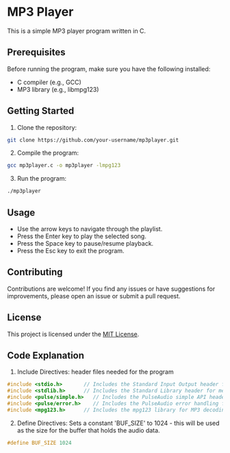 # MP3 Player

This is a simple MP3 player program written in C.

## Prerequisites

Before running the program, make sure you have the following installed:

- C compiler (e.g., GCC)
- MP3 library (e.g., libmpg123)

## Getting Started

1. Clone the repository:

  ```bash
  git clone https://github.com/your-username/mp3player.git
  ```

2. Compile the program:

  ```bash
  gcc mp3player.c -o mp3player -lmpg123
  ```

3. Run the program:

  ```bash
  ./mp3player
  ```

## Usage

- Use the arrow keys to navigate through the playlist.
- Press the Enter key to play the selected song.
- Press the Space key to pause/resume playback.
- Press the Esc key to exit the program.

## Contributing

Contributions are welcome! If you find any issues or have suggestions for improvements, please open an issue or submit a pull request.

## License

This project is licensed under the [MIT License](LICENSE).

## Code Explanation
 1. Include Directives: header files needed for the program
```c
#include <stdio.h>       // Includes the Standard Input Output header for basic I/O functions.
#include <stdlib.h>      // Includes the Standard Library header for memory allocation, process control, etc.
#include <pulse/simple.h>   // Includes the PulseAudio simple API header for audio playback.
#include <pulse/error.h>    // Includes the PulseAudio error handling functions.
#include <mpg123.h>      // Includes the mpg123 library for MP3 decoding.
```

2. Define Directives: Sets a constant 'BUF_SIZE' to 1024 - this will be used as the size for the buffer that holds the audio data.
```c
#define BUF_SIZE 1024
```


